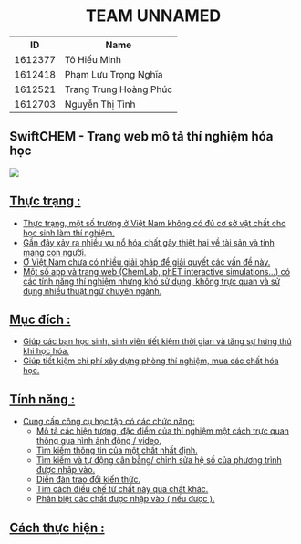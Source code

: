 
<h1 align="center">TEAM UNNAMED</h1>

<table>
	<tr>
		<th>ID</th>
	    <th>Name</th> 
	  </tr>
	  <tr>
	    <td>1612377</td>
	    <td>Tô Hiếu Minh</td>
	  </tr>
	  <tr>
	    <td>1612418</td>
	    <td>Phạm Lưu Trọng Nghĩa</td>
	  </tr>
	  <tr>
	    <td>1612521</td>
	    <td>Trang Trung Hoàng Phúc</td>
	  </tr>
		 <tr>
	    <td>1612703</td>
	    <td>Nguyễn Thị Tình</td>
	  </tr>
	</table>
	
## SwiftCHEM - Trang web mô tả thí nghiệm hóa học
 <img src="http://i.imgur.com/aFbfcOb.jpg" align="center">
 
 <a href="http://nmcntt2-cntn2016.github.io/unnamed">
 
## Thực trạng :
* Thực trạng, một số trường ở Việt Nam không có đủ cơ sở vật chất cho học sinh làm thí nghiệm.
* Gần đây xảy ra nhiều vụ nổ hóa chất gây thiệt hại về tài sản và tính mạng con người.
* Ở Việt Nam chưa có nhiều giải pháp để giải quyết các vấn đề này.
* Một số app và trang web (ChemLab, phET interactive simulations...) có các tính năng thí nghiệm nhưng khó sử dụng, không trực quan và sử dụng nhiều thuật ngữ chuyên ngành.

## Mục đích :
* Giúp các bạn học sinh, sinh viên tiết kiệm thời gian và tăng sự hứng thú khi học hóa.
* Giúp tiết kiệm chi phí xây dựng phòng thí nghiệm, mua các chất hóa học.

## Tính năng :
* Cung cấp công cụ học tập có các chức năng:
	* Mô tả các hiện tượng, đặc điểm của thí nghiệm một cách trực quan thông qua hình ảnh động / video.
	* Tìm kiếm thông tin của một chất nhất định.
	* Tìm kiếm và tự động cân bằng/ chỉnh sửa hệ số của phương trình được nhập vào.
	* Diễn đàn trao đổi kiến thức.
	* Tìm cách điều chế từ chất này qua chất khác.
	* Phân biệt các chất được nhập vào ( nếu được ).
## Cách thực hiện :


